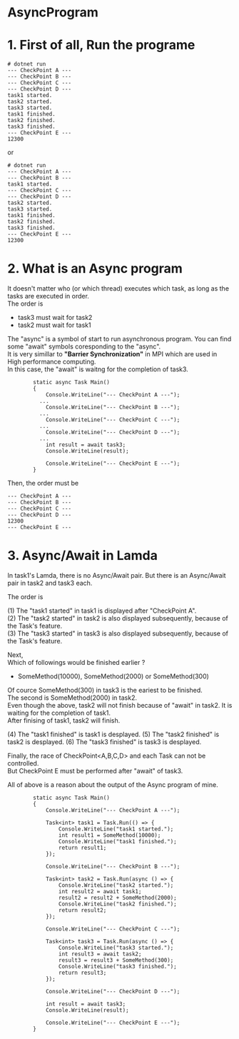# AsyncProgram

# 1. First of all, Run the programe
```
# dotnet run
--- CheckPoint A ---
--- CheckPoint B ---
--- CheckPoint C ---
--- CheckPoint D ---
task1 started.
task2 started.
task3 started.
task1 finished.
task2 finished.
task3 finished.
--- CheckPoint E ---
12300
```
or
```
# dotnet run
--- CheckPoint A ---
--- CheckPoint B ---
task1 started.
--- CheckPoint C ---
--- CheckPoint D ---
task2 started.
task3 started.
task1 finished.
task2 finished.
task3 finished.
--- CheckPoint E ---
12300
```

# 2. What is an Async program
It doesn't matter who (or which thread) executes which task, as long as the tasks are executed in order.<br>
The order is <br>
- task3 must wait for task2
- task2 must wait for task1

The "async" is a symbol of start to run asynchronous program. You can find some "await" symbols coresponding to the "async".<br>
It is very simillar to **"Barrier Synchronization"** in MPI which are used in High performance computing.<br>
In this case, the "await" is waitng for the completion of task3.

```
        static async Task Main()
        {
            Console.WriteLine("--- CheckPoint A ---");
          ...
            Console.WriteLine("--- CheckPoint B ---");
          ...
            Console.WriteLine("--- CheckPoint C ---");
          ...
            Console.WriteLine("--- CheckPoint D ---");
          ...
            int result = await task3;
            Console.WriteLine(result);
            
            Console.WriteLine("--- CheckPoint E ---");
        }
```

Then, the order must be
```
--- CheckPoint A ---
--- CheckPoint B ---
--- CheckPoint C ---
--- CheckPoint D ---
12300
--- CheckPoint E ---
```

# 3. Async/Await in Lamda
In task1's Lamda, there is no Async/Await pair. But there is an Async/Await pair in task2 and task3 each. <br>

The order is <br>

(1) The "task1 started" in task1 is displayed after "CheckPoint A".<br>
(2) The "task2 started" in task2 is also displayed subsequently, because of the Task's feature.<br>
(3) The "task3 started" in task3 is also displayed subsequently, because of the Task's feature.<br>

Next,<br>
Which of followings would be finished earlier ? <br>
- SomeMethod(10000), SomeMethod(2000) or SomeMethod(300) <br>

Of cource SomeMethod(300) in task3 is the eariest to be finished. <br>
The second is SomeMethod(2000) in task2.<br>
Even though the above, task2 will not finish because of "await" in task2. It is waiting for the completion of task1. <br>
After finising of task1, task2 will finish.<br>

(4) The "task1 finished" is task1 is desplayed.
(5) The "task2 finished" is task2 is desplayed.
(6) The "task3 finished" is task3 is desplayed.


Finally, the race of CheckPoint<A,B,C,D> and each Task can not be controlled.<br>
But CheckPoint E must be performed after "await" of task3.

All of above is a reason about the output of the Async program of mine.

```
        static async Task Main()
        {
            Console.WriteLine("--- CheckPoint A ---");

            Task<int> task1 = Task.Run(() => {
                Console.WriteLine("task1 started.");
                int result1 = SomeMethod(10000);
                Console.WriteLine("task1 finished.");
                return result1;
            });

            Console.WriteLine("--- CheckPoint B ---");

            Task<int> task2 = Task.Run(async () => {
                Console.WriteLine("task2 started.");
                int result2 = await task1;
                result2 = result2 + SomeMethod(2000);
                Console.WriteLine("task2 finished.");
                return result2;
            });

            Console.WriteLine("--- CheckPoint C ---");

            Task<int> task3 = Task.Run(async () => {
                Console.WriteLine("task3 started.");
                int result3 = await task2;
                result3 = result3 + SomeMethod(300);
                Console.WriteLine("task3 finished.");
                return result3;
            });

            Console.WriteLine("--- CheckPoint D ---");

            int result = await task3;
            Console.WriteLine(result);

            Console.WriteLine("--- CheckPoint E ---");
        }
```
